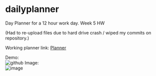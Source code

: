 # dailyplanner
Day Planner for a 12 hour work day. Week 5 HW

(Had to re-upload files due to hard drive crash / wiped my commits on repository.)

Working planner link:   [Planner](https://tbonexas.github.io/dailyplanner/)

Demo:  
![github](https://user-images.githubusercontent.com/67118229/92774169-0da4e680-f352-11ea-9bac-ab19d05092df.gif)
Image:  
![image](https://user-images.githubusercontent.com/67118229/92775109-f1ee1000-f352-11ea-8ce4-7a07d4eb4fe1.png)
